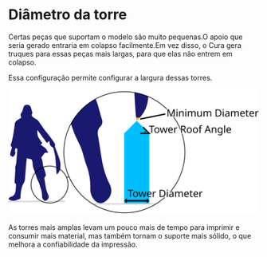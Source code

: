 Diâmetro da torre
====
Certas peças que suportam o modelo são muito pequenas.O apoio que seria gerado entraria em colapso facilmente.Em vez disso, o Cura gera truques para essas peças mais largas, para que elas não entrem em colapso.

Essa configuração permite configurar a largura dessas torres.

![A largura da torre de suporte](../images/support_use_towers.svg)

As torres mais amplas levam um pouco mais de tempo para imprimir e consumir mais material, mas também tornam o suporte mais sólido, o que melhora a confiabilidade da impressão.